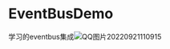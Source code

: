 # EventBusDemo
学习的eventbus集成![QQ图片20220921110915](C:\Users\hetian123\Desktop\QQ图片20220921110915.png)
